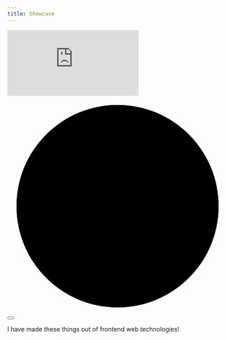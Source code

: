 ```yaml
---
title: Showcase
---
```


<div class="vimeo-container" aria-label="Showcase video">
	<iframe class="vimeo-frame" src="https://player.vimeo.com/video/747381990?h=dbef3504ed&amp;badge=0&amp;autopause=0&amp;player_id=0&amp;app_id=58479&amp;muted=1&amp;autoplay=1&amp;loop=1&amp;background=1" frameborder="0" allow="autoplay; fullscreen; picture-in-picture" allowfullscreen></iframe>
	<div class="video-progress">
		<svg class="video-progress__canvas" viewBox="0 0 24 24">
			<circle class="video-progress__lower" cx="50%" cy="50%" r="11"></circle>
			<circle class="video-progress__upper" cx="50%" cy="50%" r="11"></circle>
		</svg>
	</div>
	<button class="video-fullscreen-button" title="Full screen" aria-label="Full screen"></button>
</div>

I have made these things out of frontend web technologies!
